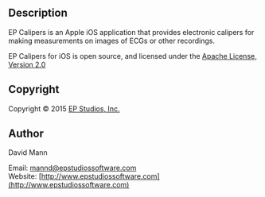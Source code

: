 ## Description
EP Calipers is an Apple iOS application that provides electronic
calipers for making measurements on images of ECGs or other
recordings.

EP Calipers for iOS is open source, and licensed under the 
[Apache License, Version 2.0](http://www.apache.org/licenses/LICENSE-2.0.html)

## Copyright
Copyright © 2015 [EP Studios, Inc.](http://www.epstudiossoftware.com)

## Author
David Mann

Email: [mannd@epstudiossoftware.com](mailto:mannd@epstudiossoftware.com)  
Website: [http://www.epstudiossoftware.com](http://www.epstudiossoftware.com)   

